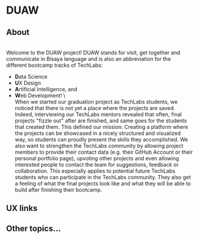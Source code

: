 # DUAW

## About
\
Welcome to the DUAW project! DUAW stands for visit, get together and communicate in Bisaya language and is also an abbreviation for the different bootcamp tracks of TechLabs: 
- **D**ata Science
- **U**X Design
- **A**rtificial Intelligence, and 
- **W**eb Development! \ \
When we started our graduation project as TechLabs students, we noticed that there is not yet a place where the projects are saved. Indeed, interviewing our TechLabs mentors revealed that often, final projects "fizzle out" after are finished, and same goes for the students that created them. This defined our mission: Creating a platform where the projects can be showcased in a nicely structured and visualized way, so students can proudly present the skills they accomplished. We also want to strengthen the TechLabs community by allowing project members to provide their contact data (e.g. their GitHub Account or their personal portfolio page), upvoting other projects and even allowing interested people to contact the team for suggestions, feedback or collaboration. This especially applies to potential future TechLabs students who can participate in the TechLabs community. They also get a feeling of what the final projects look like and what they will be able to build after finishing their bootcamp. 

## UX links

## Other topics...

